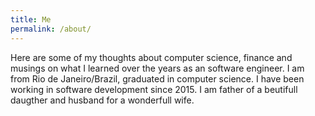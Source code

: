 ```yaml
---
title: Me
permalink: /about/
---
```


Here are some of my thoughts about computer science, finance and musings on what I learned over the years as an software engineer. I am from Rio de Janeiro/Brazil, graduated in computer science. I have been working in software development since 2015. I am father of a beutifull daugther and husband for a wonderfull wife.
